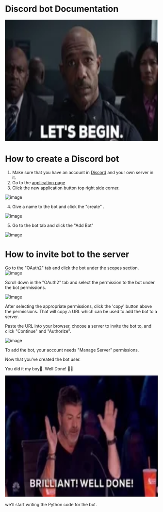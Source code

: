 # Discord bot Documentation

<img src="lets.webp" width = "1000" height = "400">

# How to create a Discord bot 
1. Make sure that you have an account in [Discord](https://discord.com/) and your own server in it.
2. Go to the [application page](https://discord.com/developers/applications)
3. Click the new application button top right side corner. 

![image](https://user-images.githubusercontent.com/72253236/112264499-fea2d780-8c96-11eb-8fef-9cabacddfedd.png)

4. Give a name to the bot and click the "create" .

![image](https://user-images.githubusercontent.com/72253236/112264683-3c9ffb80-8c97-11eb-9e1c-2ac482721c69.png)

5. Go to the bot tab and click the "Add Bot"

![image](https://user-images.githubusercontent.com/72253236/112265140-ff883900-8c97-11eb-9e1e-d799a3c8f2c4.png)

# How to invite bot to the server

Go to the "OAuth2" tab and click the bot under the scopes section.  
![image](https://user-images.githubusercontent.com/72253236/112266166-a9b49080-8c99-11eb-997f-299f11814bd5.png)

Scroll down in the "OAuth2" tab and select the permission to the bot under the bot permissions.

![image](https://user-images.githubusercontent.com/72253236/112266748-77576300-8c9a-11eb-993a-696ade5aa5ba.png)

After selecting the appropriate permissions, click the 'copy' button above the permissions. That will copy a URL which can be used to add the bot to a server.

Paste the URL into your browser, choose a server to invite the bot to, and click "Continue" and "Authorize".

![image](https://user-images.githubusercontent.com/72253236/112267856-1466cb80-8c9c-11eb-8d51-5e2413229fc7.png)

To add the bot, your account needs "Manage Server" permissions.

Now that you've created the bot user. 

You did it my boy🤩. Well Done! 👏🙌

<img src="well.webp" width = "1000" height = "400">

we'll start writing the Python code for the bot.


 
